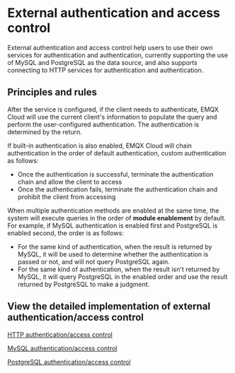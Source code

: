 # External authentication and access control

External authentication and access control help users to use their own services for authentication and authentication, currently supporting the use of MySQL and PostgreSQL as the data source, and also supports connecting to HTTP services for authentication and authentication.

## Principles and rules

After the service is configured, if the client needs to authenticate, EMQX Cloud will use the current client's information to populate the query and perform the user-configured authentication. The authentication is determined by the return.

If built-in authentication is also enabled, EMQX Cloud will chain authentication in the order of default authentication, custom authentication as follows:

- Once the authentication is successful, terminate the authentication chain and allow the client to access
- Once the authentication fails, terminate the authentication chain and prohibit the client from accessing

When multiple authentication methods are enabled at the same time, the system will execute queries in the order of **module enablement** by default. For example, if MySQL authentication is enabled first and PostgreSQL is enabled second, the order is as follows:

- For the same kind of authentication, when the result is returned by MySQL, it will be used to determine whether the authentication is passed or not, and will not query PostgreSQL again.
- For the same kind of authentication, when the result isn't returned by MySQL, it will query PostgreSQL in the enabled order and use the result returned by PostgreSQL to make a judgment.

## View the detailed implementation of external authentication/access control

[HTTP authentication/access control](http_auth.md)

[MySQL authentication/access control](https://docs.emqx.com/zh/cloud/latest/deployments/mysql_auth.html)

[PostgreSQL authentication/access control](https://docs.emqx.com/zh/cloud/latest/deployments/pgsql_auth.html)